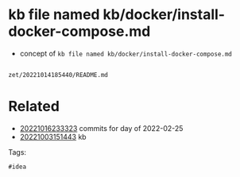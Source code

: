 # kb file named kb/docker/install-docker-compose.md

- concept of `kb file named kb/docker/install-docker-compose.md`

```
```

` zet/20221014185440/README.md `

# Related

- [20221016233323](/zet/20221016233323/README.md) commits for day of 2022-02-25
- [20221003151443](/zet/20221003151443/README.md) kb

Tags:

    #idea
